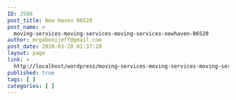 ```yaml
---
ID: 2586
post_title: New Haven 06520
post_name: >
  moving-services-moving-services-moving-services-newhaven-06520
author: mrgabonijeff@gmail.com
post_date: 2018-03-28 01:37:28
layout: page
link: >
  http://localhost/wordpress/moving-services-moving-services-moving-services-newhaven-06520/
published: true
tags: [ ]
categories: [ ]
---
```

